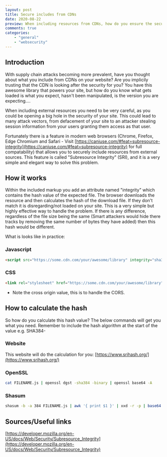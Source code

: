 ```yaml
---
layout: post
title: Secure includes from CDNs
date: 2020-08-22
preview: When including resources from CDNs, how do you ensure the security of the file, has it changed? is it the expected version?
comments: true
categories: 
    - "general"
    - "websecurity"
---
```


## Introduction

With supply chain attacks becoming more prevalent, have you thought about what you include from CDNs on your website? Are you implicily trusting that the CDN is looking after the security for you? You have this awesome library that powers your site, but how do you know what gets loaded is what you expect, hasn't been manipulated, is the version you are expecting.... 

When including external resources you need to be very careful, as you could be opening a big hole in the security of your site. This could lead to many attack vectors, from defacement of your site to an attacker stealing session information from your users granting them access as that user.

Fortunately there is a feature in modern web browsers (Chrome, Firefox, Edge Chromium and Safari - Visit [https://caniuse.com/#feat=subresource-integrity](https://caniuse.com/#feat=subresource-integrity) for full compatability) that allows you to securely include resources from external sources. This feature is called "Subresource Integrity" (SRI), and it is a very simple and elegant way to solve this problem.

## How it works

Within the included markup you add an attribute named "integrity" which contains the hash value of the expected file. The browser downloads the resource and then calculates the hash of the download file. If they don't match it is disregarding/not loaded on your site. This is a very simple but highly effective way to handle the problem. If there is any difference, regardless of the file size being the same (Smart attackers would hide there tracks by removing the same number of bytes they have added) then this hash would be different.

What is looks like in practice:

### Javascript

```html
<script src="https://some.cdn.com/your/awesome/library" integrity="sha384-oqVuAfXRKap7fdgcCY5uykM6+R9GqQ8K/uxy9rx7HNQlGYl1kPzQho1wx4JwY8wC" crossorigin="anonymous">
```

### CSS

```html
<link rel="stylesheet" href="https://some.cdn.com/your/awesome/library" integrity="sha384-oqVuAfXRKap7fdgcCY5uykM6+R9GqQ8K/uxy9rx7HNQlGYl1kPzQho1wx4JwY8wC" crossorigin="anonymous" />
```

* Note the cross origin value, this is to handle the CORS.

## How to calculate the hash

So how do you calculate this hash value? The below commands will get you what you need. Remember to include the hash algorithm at the start of the value e.g. SHA384-

### Website

This website will do the calculation for you: [https://www.srihash.org/](https://www.srihash.org/)

### OpenSSL

```bash
cat FILENAME.js | openssl dgst -sha384 -binary | openssl base64 -A
```

### Shasum

```bash
shasum -b -a 384 FILENAME.js | awk '{ print $1 }' | xxd -r -p | base64
```


## Sources/Useful links

[https://developer.mozilla.org/en-US/docs/Web/Security/Subresource_Integrity](https://developer.mozilla.org/en-US/docs/Web/Security/Subresource_Integrity)
